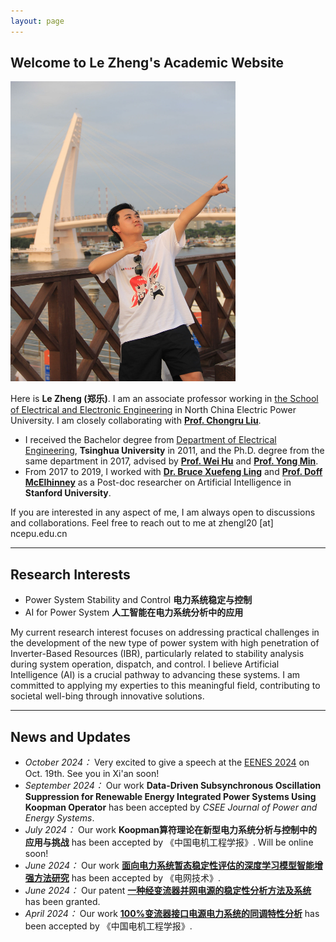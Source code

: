 ```yaml
---
layout: page
---
```


## Welcome to Le Zheng's Academic Website

<img src="/images/lzheng.jpg" class="floatpic" width="360" height="480">


Here is **Le Zheng (郑乐)**. I am an associate professor working in [the School of Electrical and Electronic Engineering](https://electric.ncepu.edu.cn/) in North China Electric Power University. I am closely collaborating with [**Prof. Chongru Liu**](https://www.liucrgroup.com/). 
- I received the Bachelor degree from [Department of Electrical Engineering](https://www.eea.tsinghua.edu.cn/), **Tsinghua University** in 2011, and the Ph.D. degree from the same department in 2017, advised by [**Prof. Wei Hu**](https://www.eea.tsinghua.edu.cn/faculties/whu.htm) and [**Prof. Yong Min**](https://www.eea.tsinghua.edu.cn/faculties/ymin.htm). 
- From 2017 to 2019, I worked with [**Dr. Bruce Xuefeng Ling**](https://biox.stanford.edu/people/bruce-ling) and [**Prof. Doff McElhinney**](https://med.stanford.edu/profiles/doff-mcelhinney) as a Post-doc researcher on Artificial Intelligence in **Stanford University**. 

If you are interested in any aspect of me, I am always open to discussions and collaborations. Feel free to reach out to me at zhengl20 [at] ncepu.edu.cn

---

## Research Interests

- Power System Stability and Control **电力系统稳定与控制**
- AI for Power System **人工智能在电力系统分析中的应用**

My current research interest focuses on addressing practical challenges in the development of the new type of power system with high penetration of Inverter-Based Resources (IBR), particularly related to stability analysis during system operation, dispatch, and control. I believe Artificial Intelligence (AI) is a crucial pathway to advancing these systems. I am committed to applying my experties to this meaningful field, contributing to societal well-bing through innovative solutions.

---

## News and Updates

- *October 2024：* Very excited to give a speech at the [EENES 2024](https://eenes.net/home/111/show/) on Oct. 19th. See you in Xi'an soon!<br>
- *September 2024：* Our work **Data-Driven Subsynchronous Oscillation Suppression for Renewable Energy Integrated Power Systems Using Koopman Operator** has been accepted by *CSEE Journal of Power and Energy Systems*. <br>
- *July 2024：* Our work **Koopman算符理论在新型电力系统分析与控制中的应用与挑战** has been accepted by 《中国电机工程学报》. Will be online soon!<br>
- *June 2024：* Our work [**面向电力系统暂态稳定性评估的深度学习模型智能增强方法研究**](https://kns.cnki.net/kcms2/article/abstract?v=sKJ9SXrFdEqSiT3UyVdpzr-zwqxijYDjqhFEDUO8CMRkUYrPHxbdzP2KBN3jd4qEnOqdyUwnUW_Ngymke6Ckri9cVDPVywOt-Eht0zomEpHtUZ_eRjRP4OlT-9aJ13rmdPUdyhqHCxMj10sVh0Iqd3WXZFokvtMs3kT2chj-m7VH47k0V1Nxo3AtL0oZc4VP&uniplatform=NZKPT&language=CHS/) has been accepted by 《电网技术》.<br>
- *June 2024：* Our patent [**一种经变流器并网电源的稳定性分析方法及系统**](https://analytics.zhihuiya.com/patent-view/clms?patentId=74e40b2a-159b-4c86-903f-e881e92dc839&shareId=302061B1-453D-6G79-CE25-780751814G94&from=EXPORT&signature=T4SW1yBT9eb0SuFP0L7tr26v8n6g%2FtWVA3bMHjBRemE%3D&expire=94608000&date=20240929T012524Z&version=1.0/) has been granted.<br>
- *April 2024：* Our work [**100%变流器接口电源电力系统的同调特性分析**](https://kns.cnki.net/kcms2/article/abstract?v=sKJ9SXrFdEqhL8tP3Q57jwrcEEIM2-S9-yMy-8R-eWMQIBphz6kyeoac8vgvdbAaBFORietGuAfn2dMjJ-e7mHnNfp2uJqnr1S74iAPnEzxh_-46u-VfvK7XoQlr-kh6Lea3TYQ9lFQcEn7vAn7GbtGEx7zuqpjHj3j310t7laqxiU-BnN9IZKdr5QzIiRWB&uniplatform=NZKPT&language=CHS/) has been accepted by 《中国电机工程学报》.<br>


